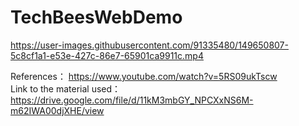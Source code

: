 <h1>TechBeesWebDemo</h1>


https://user-images.githubusercontent.com/91335480/149650807-5c8cf1a1-e53e-427c-86e7-65901ca9911c.mp4



References： https://www.youtube.com/watch?v=5RS09ukTscw
<br>
Link to the material used： https://drive.google.com/file/d/11kM3mbGY_NPCXxNS6M-m62IWA00djXHE/view
